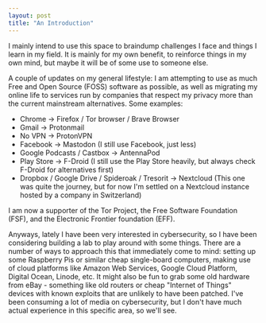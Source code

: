 ```yaml
---
layout: post
title: "An Introduction"
---
```

I mainly intend to use this space to braindump challenges I face and things I learn in my field. It is mainly for my own benefit, to reinforce things in my own mind, but maybe it will be of some use to someone else.

A couple of updates on my general lifestyle: I am attempting to use as much Free and Open Source (FOSS) software as possible, as well as migrating my online life to services run by companies that respect my privacy more than the current mainstream alternatives. Some examples:
* Chrome -> Firefox / Tor browser / Brave Browser
* Gmail -> Protonmail
* No VPN -> ProtonVPN
* Facebook -> Mastodon (I still use Facebook, just less)
* Google Podcasts / Castbox -> AntennaPod
* Play Store -> F-Droid (I still use the  Play Store heavily, but always check F-Droid for alternatives first)
* Dropbox / Google Drive / Spideroak / Tresorit -> Nextcloud (This one was quite the journey, but for now I'm settled on a Nextcloud instance hosted by a company in Switzerland)

I am now a supporter of the Tor Project, the Free Software Foundation (FSF), and the Electronic Frontier foundation (EFF).

Anyways, lately I have been very interested in cybersecurity, so I have been considering building a lab to play around with some things. There are a number of ways to approach this that immediately come to mind: setting up some Raspberry Pis or similar cheap single-board computers, making use of cloud platforms like Amazon Web Services, Google Cloud Platform, Digital Ocean, Linode, etc. It might also be fun to grab some old hardware from eBay - something like old routers or cheap "Internet of Things" devices with known exploits that are unlikely to have been patched. I've been consuming a lot of media on cybersecurity, but I don't have much actual experience in this specific area, so we'll see.
